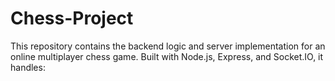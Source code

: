 # Chess-Project
This repository contains the backend logic and server implementation for an online multiplayer chess game. Built with Node.js, Express, and Socket.IO, it handles:
